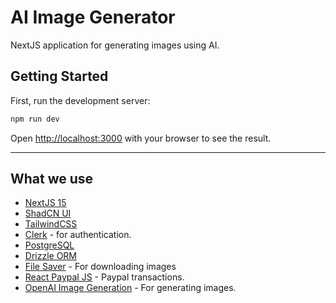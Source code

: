 # AI Image Generator
NextJS application for generating images using AI.

## Getting Started

First, run the development server:

```bash
npm run dev
```

Open [http://localhost:3000](http://localhost:3000) with your browser to see the result.

---
## What we use

- [NextJS 15](https://nextjs.org/)
- [ShadCN UI](https://ui.shadcn.com/)
- [TailwindCSS](https://tailwindcss.com/)
- [Clerk](https://clerk.com/) - for authentication.
- [PostgreSQL](https://www.postgresql.org/)
- [Drizzle ORM](https://orm.drizzle.team/)
- [File Saver](https://www.npmjs.com/package/file-saver) - For downloading images
- [React Paypal JS](https://www.npmjs.com/package/@paypal/react-paypal-js) - Paypal transactions.
- [OpenAI Image Generation](https://platform.openai.com/docs/overview) - For generating images.
